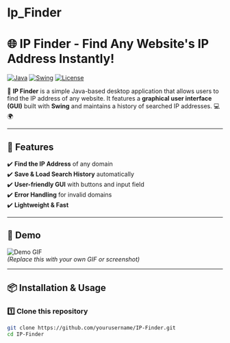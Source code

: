 # Ip_Finder
# 🌐 IP Finder - Find Any Website's IP Address Instantly!

[![Java](https://img.shields.io/badge/Java-ED8B00?style=for-the-badge&logo=java&logoColor=white)](https://www.java.com/)
[![Swing](https://img.shields.io/badge/Swing-GUI-green?style=for-the-badge)](https://docs.oracle.com/javase/tutorial/uiswing/)
[![License](https://img.shields.io/badge/License-MIT-blue.svg)](LICENSE)

🔎 **IP Finder** is a simple Java-based desktop application that allows users to find the IP address of any website. It features a **graphical user interface (GUI)** built with **Swing** and maintains a history of searched IP addresses. 💻🌍

---

## 🚀 Features
✔️ **Find the IP Address** of any domain  
✔️ **Save & Load Search History** automatically  
✔️ **User-friendly GUI** with buttons and input field  
✔️ **Error Handling** for invalid domains  
✔️ **Lightweight & Fast**

---

## 🎥 Demo
![Demo GIF](https://github.com/yourusername/IP-Finder/blob/main/demo.gif)  
*(Replace this with your own GIF or screenshot)*

---

## 📦 Installation & Usage

### 1️⃣ Clone this repository  
```sh
git clone https://github.com/yourusername/IP-Finder.git
cd IP-Finder
